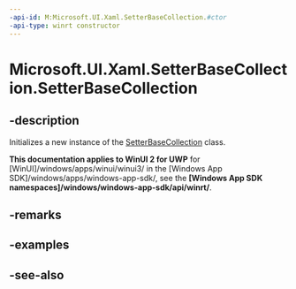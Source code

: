 ```yaml
---
-api-id: M:Microsoft.UI.Xaml.SetterBaseCollection.#ctor
-api-type: winrt constructor
---
```


<!-- Method syntax
public SetterBaseCollection()
-->

# Microsoft.UI.Xaml.SetterBaseCollection.SetterBaseCollection

## -description
Initializes a new instance of the [SetterBaseCollection](setterbasecollection.md) class.

**This documentation applies to WinUI 2 for UWP** for [WinUI]/windows/apps/winui/winui3/ in the [Windows App SDK]/windows/apps/windows-app-sdk/, see the **[Windows App SDK namespaces]/windows/windows-app-sdk/api/winrt/**.

## -remarks

## -examples

## -see-also
